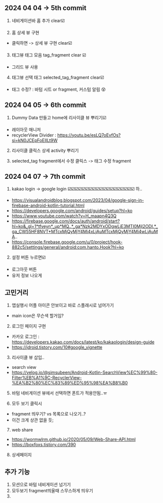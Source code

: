 2024 04 04 -> 5th commit
-

1. 네비게이션바 홈 추가 clear☑️
    
2. 홈 상세 뷰 구현
- 클릭하면 -> 상세 뷰 구현 clear☑️


3. 태그뷰 태그 모음 tag_fragment  clear ☑️
- 그리드 뷰 사용

4. 태그뷰 선택 태그 selected_tag_fragment clear☑️
- 태그 수정? : 바텀 시트 or fragment, 커스텀 알림 😵

2024 04 05 -> 6th commit
-

1. Dummy Data 만들고 home에 리사이클 뷰 뿌리기☑️
- 레이아웃 매니저
- recyclerView Divider : https://youtu.be/esLQ7oEvfOs?si=kN0JCEpFoEIILt9W

2. 리사이클 클릭스 상세 activity 뿌리기

3. selected_tag fragment에서 수정 클릭스 -> 태그 수정 fragment 


2024 04 07 -> 7th commit
-

1. kakao login -> google login ☑️☑️☑️☑️☑️☑️☑️☑️☑️☑️☑️☑️☑️☑️☑️☑️☑️☑️☑️ 하..
- https://visualandroidblog.blogspot.com/2023/04/google-sign-in-firebase-android-kotlin-tutorial.html
- https://developers.google.com/android/guides/setup?hl=ko
- https://www.youtube.com/watch?v=H_maapn4Q3Q
- https://firebase.google.com/docs/auth/android/start?hl=ko&_gl=1*tfveyn*_up*MQ..*_ga*Nzk2MDYxODgwLjE3MTI0MjI2ODI.*_ga_CW55HF8NVT*MTcxMjQyMjY4Mi4xLjAuMTcxMjQyMjY4Mi4wLjAuMA..
- https://console.firebase.google.com/u/0/project/hook-882c5/settings/general/android:com.hanto.Hook?hl=ko


2. 설정 버튼 누르면☑️
- 로그아웃 버튼
- 유저 정보 나오게
  


고민거리
-

1. 앱실행시 어플 아이콘 안보이고 바로 스플래시로 넘어가기
- main icon은 무슨색 할거임?

2. 로그인 페이지 구현
- 카카오 로그인 : https://developers.kakao.com/docs/latest/ko/kakaologin/design-guide
- https://jdroid.tistory.com/10#google_vignette
    
3. 리사이클 뷰 삽입..
- search view
- https://velog.io/@simsubeen/Android-Kotlin-SearchView%EC%99%80-Filter%EB%A1%9C-RecyclerView-%EA%B2%80%EC%83%89%ED%95%98%EA%B8%B0

5. 바텀 네비게이션 뷰에서 선택하면 폰트가 적용안됨..ㅠ

6. 모두 보기 클릭시
- fragment 띄우기? vs 목록으로 나오기..?
- 이건 크게 상관 없을 듯;

7. web share
- https://wormwlrm.github.io/2020/05/09/Web-Share-API.html
- https://boxfoxs.tistory.com/390

8. 상세페이지

추가 기능 
-

1. 모션으로 바텀 네비게이션 넘기기
2. 모두보기 fragment띄울때 스무스하게 띄우기
3.  
